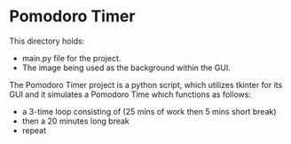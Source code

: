 # **Pomodoro Timer**
This directory holds:
- main.py file for the project.
- The image being used as the background within the GUI.

The Pomodoro Timer project is a python script, which utilizes tkinter for its GUI and it simulates a Pomodoro Time which functions as follows: 
- a 3-time loop consisting of (25 mins of work then 5 mins short break)
- then a 20 minutes long break
- repeat
